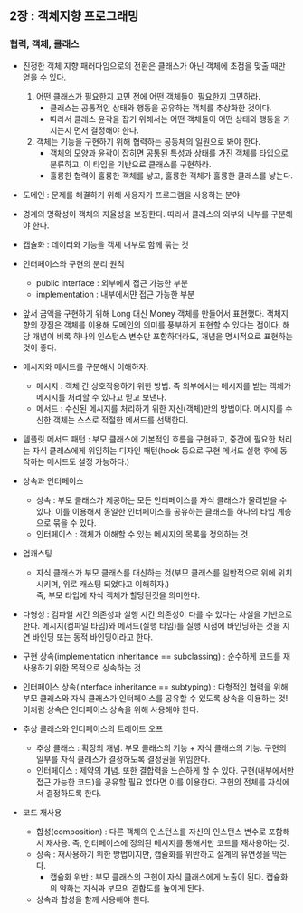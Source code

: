## 2장 : 객체지향 프로그래밍

### 협력, 객체, 클래스
- 진정한 객체 지향 패러다임으로의 전환은 클래스가 아닌 객체에 초점을 맞출 때만 얻을 수 있다.
   1. 어떤 클래스가 필요한지 고민 전에 어떤 객체들이 필요한지 고민하라. 
       - 클래스는 공통적인 상태와 행동을 공유하는 객체를 추상화한 것이다.
       - 따라서 클래스 윤곽을 잡기 위해서는 어떤 객체들이 어떤 상태와 행동을 가지는지 먼저 결정해야 한다.
   2. 객체는 기능을 구현하기 위해 협력하는 공동체의 일원으로 봐야 한다.
       - 객체의 모양과 윤곽이 잡히면 공통된 특성과 상태를 가진 객체를 타입으로 분류하고, 이 타입을 기반으로 클래스를 구현하라.
       - 훌륭한 협력이 훌륭한 객체를 낳고, 훌륭한 객체가 훌륭한 클래스를 낳는다.
    
    
- 도메인 : 문제를 해결하기 위해 사용자가 프로그램을 사용하는 분야
  

- 경계의 명확성이 객체의 자율성을 보장한다. 따라서 클래스의 외부와 내부를 구분해야 한다.
  

- 캡슐화 : 데이터와 기능을 객체 내부로 함께 묶는 것
  

- 인터페이스와 구현의 분리 원칙  
   - public interface : 외부에서 접근 가능한 부분
   - implementation : 내부에서먄 접근 가능한 부분

       
- 앞서 금액을 구현하기 위해 Long 대신 Money 객체를 만들어서 표현했다. 객체지향의 장점은 객체를 이용해 도메인의 의미를 풍부하게 표현할 수 있다는 점이다.
해당 개념이 비록 하나의 인스턴스 변수만 포함하더라도, 개념을 명시적으로 표현하는 것이 좋다.
  

- 메시지와 메서드를 구분해서 이해하자.
   - 메시지 : 객체 간 상호작용하기 위한 방법. 즉 외부에서는 메시지를 받는 객체가 메시지를 처리할 수 있다고 믿고 보낸다. 
   - 메서드 : 수신된 메시지를 처리하기 위한 자신(객체)만의 방법이다. 메시지를 수신한 객체는 스스로 적절한 메서드를 선택한다.

    
- 템플릿 메서드 패턴 : 부모 클래스에 기본적인 흐름을 구현하고, 중간에 필요한 처리는 자식 클래스에게 위임하는 디자인 패턴(hook 등으로 구현 메서드 실행 후에 동작하는 메서드도 설정 가능하다.)


- 상속과 인터페이스
   - 상속 : 부모 클래스가 제공하는 모든 인터페이스를 자식 클래스가 물려받을 수 있다. 이를 이용해서 동일한 인터페이스를 공유하는 클래스를 하나의 타입 계층으로 묶을 수 있다.
   - 인터페이스 : 객체가 이해할 수 있는 메시지의 목록을 정의하는 것

    
- 업캐스팅
    - 자식 클래스가 부모 클래스를 대신하는 것(부모 클래스를 일반적으로 위에 위치시키며, 위로 캐스팅 되었다고 이해하자.)  
    즉, 부모 타입에 자식 객체가 할당된것을 의미한다. 
      

- 다형성 : 컴파일 시간 의존성과 실행 시간 의존성이 다를 수 있다는 사실을 기반으로 한다. 메시지(컴파일 타임)와 메서드(실행 타임)를 실행 시점에 바인딩하는 것을 지연 바인딩 또는 동적 바인딩이라고 한다.


- 구현 상속(implementation inheritance == subclassing) : 순수하게 코드를 재사용하기 위한 목적으로 상속하는 것


- 인터페이스 상속(interface inheritance == subtyping) : 다형적인 협력을 위해 부모 클래스와 자식 클래스가 인터페이스를 공유할 수 있도록 상속을 이용하는 것! 이처럼 상속은 인터페이스 상속을 위해 사용해야 한다.


- 추상 클래스와 인터페이스의 트레이드 오프
   - 추상 클래스 : 확장의 개념. 부모 클래스의 기능 + 자식 클래스의 기능. 구현의 일부를 자식 클래스가 결정하도록 결정권을 위임한다.
   - 인터페이스 : 제약의 개념. 또한 결합력을 느슨하게 할 수 있다. 구현(내부에서만 접근 가능한 코드)을 공유할 필요 없다면 이를 이용한다. 구현의 전체를 자식에서 결정하도록 한다.
    

- 코드 재사용
   - 합성(composition) : 다른 객체의 인스턴스를 자신의 인스턴스 변수로 포함해서 재사용. 즉, 인터페이스에 정의된 메시지를 통해서만 코드를 재사용하는 것.
   - 상속 : 재사용하기 위한 방법이지만, 캡슐화를 위반하고 설계의 유연성을 막는다.
       - 캡슐화 위반 : 부모 클래스의 구현이 자식 클래스에게 노출이 된다. 캡슐화의 약화는 자식과 부모의 결합도를 높이게 된다.   
   - 상속과 합성을 함께 사용해야 한다. 